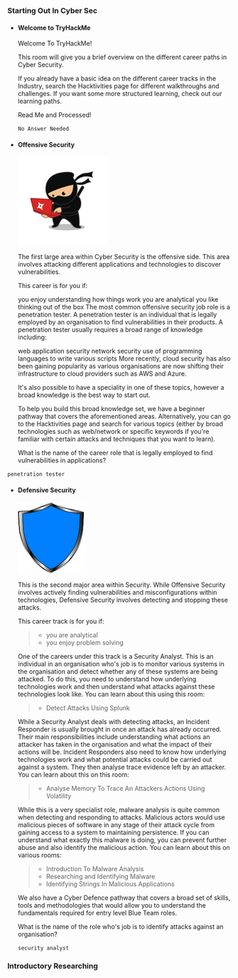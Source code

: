 ### Starting Out In Cyber Sec
- #### Welcome to TryHackMe

    Welcome To TryHackMe! 

    This room will give you a brief overview on the different career paths in Cyber Security. 

    If you already have a basic idea on the different career tracks in the Industry, search the Hacktivities page for different walkthroughs and challenges. If you want some more structured learning, check out our learning paths.

    Read Me and Processed!
    ```
    No Answer Needed
    ```

- #### Offensive Security

    <img src="img/ninja.png" width="200"/>


    The first large area within Cyber Security is the offensive side. This area involves attacking different applications and technologies to discover vulnerabilities.

    This career is for you if:

    you enjoy understanding how things work
    you are analytical
    you like thinking out of the box
    The most common offensive security job role is a penetration tester. A penetration tester is an individual that is legally employed by an organisation to find vulnerabilities in their products. A penetration tester usually requires a broad range of knowledge including:

    web application security
    network security
    use of programming languages to write various scripts
    More recently, cloud security has also been gaining popularity as various organisations are now shifting their infrastructure to cloud providers such as AWS and Azure.

    It's also possible to have a speciality in one of these topics, however a broad knowledge is the best way to start out.

    To help you build this broad knowledge set, we have a beginner pathway that covers the aforementioned areas. Alternatively, you can go to the Hacktivities page and search for various topics (either by broad technologies such as web/network or specific keywords if you're familiar with certain attacks and techniques that you want to learn).

    What is the name of the career role that is legally employed to find vulnerabilities in applications?

```
penetration tester
```
- #### Defensive Security
  <img src="img/shield.png" width="150"/>
  
    This is the second major area within Security. While Offensive Security involves actively finding vulnerabilities and misconfigurations within technologies, Defensive Security involves detecting and stopping these attacks.

    This career track is for you if:
	>- you are analytical
	>- you enjoy problem solving
    
    One of the careers under this track is a Security Analyst. This is an individual in an organisation who's job is to monitor various systems in the organisation and detect whether any of these systems are being attacked. To do this, you need to understand how underlying technologies work and then understand what attacks against these technologies look like. You can learn about this using this room:

  >- Detect Attacks Using Splunk

    While a Security Analyst deals with detecting attacks, an Incident Responder is usually brought in once an attack has already occurred. Their main responsibilities include understanding what actions an attacker has taken in the organisation and what the impact of their actions will be. Incident Responders also need to know how underlying technologies work and what potential attacks could be carried out against a system. They then analyse trace evidence left by an attacker. You can learn about this on this room:

  >- Analyse Memory To Trace An Attackers Actions Using Volatility

    While this is a very specialist role, malware analysis is quite common when detecting and responding to attacks. Malicious actors would use malicious pieces of software in any stage of their attack cycle from gaining access to a system to maintaining persistence. If you can understand what exactly this malware is doing, you can prevent further abuse and also identify the malicious action. You can learn about this on various rooms:
  >- Introduction To Malware Analysis
  >- Researching and Identifying Malware
  >- Identifying Strings In Malicious Applications

    We also have a Cyber Defence pathway that covers a broad set of skills, tools and methodologies that would allow you to understand the fundamentals required for entry level Blue Team roles.

    What is the name of the role who's job is to identify attacks against an organisation?
    ```
    security analyst
    ```

### Introductory Researching
  
    